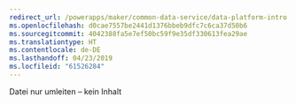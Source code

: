 ```yaml
---
redirect_url: /powerapps/maker/common-data-service/data-platform-intro
ms.openlocfilehash: d0cae7557be2441d1376bbeb9dfc7c6ca37d50b6
ms.sourcegitcommit: 4042388fa5e7ef50bc59f9e35df330613fea29ae
ms.translationtype: HT
ms.contentlocale: de-DE
ms.lasthandoff: 04/23/2019
ms.locfileid: "61526284"
---
```

Datei nur umleiten – kein Inhalt